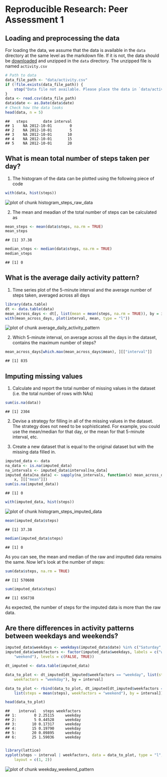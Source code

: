 # Reproducible Research: Peer Assessment 1




## Loading and preprocessing the data

For loading the data, we assume that the data is available in the `data` directory at the same level as the markdown file. If it is not, the data should be [downloaded](https://d396qusza40orc.cloudfront.net/repdata%2Fdata%2Factivity.zip) and unzipped in the `data` directory. The unzipped file is named `activity.csv`



```r
# Path to data
data_file_path <- "data/activity.csv"
if (!file.exists(data_file_path)) {
    stop("Data file not available. Please place the data in `data/activity.csv`")
}
data <- read.csv(data_file_path)
data$date <- as.Date(data$date)
# Check how the data looks
head(data, n = 5)
```

```
##   steps       date interval
## 1    NA 2012-10-01        0
## 2    NA 2012-10-01        5
## 3    NA 2012-10-01       10
## 4    NA 2012-10-01       15
## 5    NA 2012-10-01       20
```


## What is mean total number of steps taken per day?

1. The histogram of the data can be plotted using the following piece of code


```r
with(data, hist(steps))
```

![plot of chunk histogram_steps_raw_data](figure/histogram_steps_raw_data.png) 


2. The mean and meadian of the total number of steps can be calculated as


```r
mean_steps <- mean(data$steps, na.rm = TRUE)
mean_steps
```

```
## [1] 37.38
```

```r
median_steps <- median(data$steps, na.rm = TRUE)
median_steps
```

```
## [1] 0
```


## What is the average daily activity pattern?

1. Time series plot of the 5-minute interval and the average number of steps taken, averaged across all days


```r
library(data.table)
dt <- data.table(data)
mean_across_days <- dt[, list(mean = mean(steps, na.rm = TRUE)), by = interval]
with(mean_across_days, plot(interval, mean, type = "l"))
```

![plot of chunk average_daily_activity_pattern](figure/average_daily_activity_pattern.png) 


2. Which 5-minute interval, on average across all the days in the dataset, contains the maximum number of steps?


```r
mean_across_days[which.max(mean_across_days$mean), ][["interval"]]
```

```
## [1] 835
```


## Imputing missing values

1. Calculate and report the total number of missing values in the dataset (i.e. the total number of rows with NAs)


```r
sum(is.na(data))
```

```
## [1] 2304
```


2. Devise a strategy for filling in all of the missing values in the dataset. The strategy does not need to be sophisticated. For example, you could use the mean/median for that day, or the mean for that 5-minute interval, etc.

3. Create a new dataset that is equal to the original dataset but with the missing data filled in.


```r
imputed_data <- data
na_data <- is.na(imputed_data)
na_intervals <- imputed_data$interval[na_data]
imputed_data[na_data] <- sapply(na_intervals, function(x) mean_across_days[interval == 
    x, ][["mean"]])
sum(is.na(imputed_data))
```

```
## [1] 0
```



```r
with(imputed_data, hist(steps))
```

![plot of chunk histogram_steps_imputed_data](figure/histogram_steps_imputed_data.png) 

```r
mean(imputed_data$steps)
```

```
## [1] 37.38
```

```r
median(imputed_data$steps)
```

```
## [1] 0
```


As you can see, the mean and median of the raw and imputted data remains the same.
Now let's look at the number of steps:


```r
sum(data$steps, na.rm = TRUE)
```

```
## [1] 570608
```

```r
sum(imputed_data$steps)
```

```
## [1] 656738
```


As expected, the number of steps for the imputed data is more than the raw data.

## Are there differences in activity patterns between weekdays and weekends?


```r
imputed_data$weekdays <- weekdays(imputed_data$date) %in% c("Saturday", "Sunday")
imputed_data$weekfactors <- factor(imputed_data$weekdays, labels = c("weekday", 
    "weekend"), levels = c(FALSE, TRUE))
```



```r
dt_imputed <- data.table(imputed_data)

data_to_plot <- dt_imputed[dt_imputed$weekfactors == "weekday", list(steps = mean(steps), 
    weekfactors = "weekday"), by = interval]

data_to_plot <- rbind(data_to_plot, dt_imputed[dt_imputed$weekfactors == "weekend", 
    list(steps = mean(steps), weekfactors = "weekend"), by = interval])

head(data_to_plot)
```

```
##    interval   steps weekfactors
## 1:        0 2.25115     weekday
## 2:        5 0.44528     weekday
## 3:       10 0.17317     weekday
## 4:       15 0.19790     weekday
## 5:       20 0.09895     weekday
## 6:       25 1.59036     weekday
```

```r

library(lattice)
xyplot(steps ~ interval | weekfactors, data = data_to_plot, type = "l", horizontal = TRUE, 
    layout = c(1, 2))
```

![plot of chunk weekday_weekend_pattern](figure/weekday_weekend_pattern.png) 

